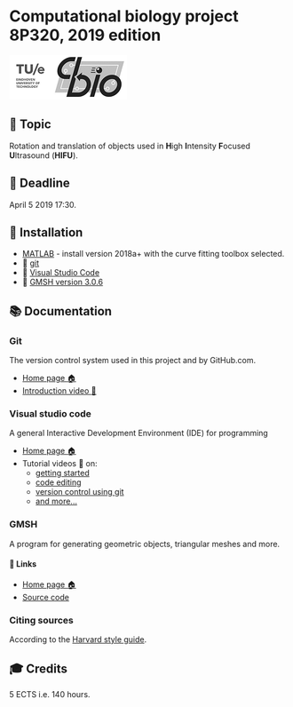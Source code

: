 # Computational biology project 8P320, 2019 edition

![TU/e CBio logo](./Image/Avatar/TUe-CBio-combination.png "TUe CBio logo")

## :newspaper: Topic

Rotation and translation of objects used in **H**igh **I**ntensity **F**ocused **U**ltrasound (**HIFU**).

## :checkered_flag: Deadline

April 5 2019 17:30.

## :dvd: Installation

* [MATLAB](https://nl.mathworks.com/downloads/web_downloads/select_release) - install version 2018a+ with the curve fitting toolbox selected.
* :floppy_disk: [git](https://git-scm.com/download/win)
* :floppy_disk: [Visual Studio Code](https://code.visualstudio.com/docs/?dv=win64user)
* :floppy_disk: [GMSH version 3.0.6](http://gmsh.info/bin/Windows/gmsh-3.0.6-Windows64.zip)

## :books: Documentation

### Git

The version control system used in this project and by GitHub.com.

* [Home page :house:](https://git-scm.com/)
* [Introduction video :movie_camera:](https://www.youtube.com/watch?v=MJUJ4wbFm_A)

### Visual studio code

A general Interactive Development Environment (IDE) for programming

* [Home page :house:](https://code.visualstudio.com/)
* Tutorial videos :movie_camera: on:
  * [getting started](https://code.visualstudio.com/docs/introvideos/basics)
  * [code editing](https://code.visualstudio.com/docs/introvideos/codeediting)
  * [version control using git](https://code.visualstudio.com/docs/introvideos/versioncontrol)
  * [and more...](https://code.visualstudio.com/docs/getstarted/introvideos#VSCode)

### GMSH

A program for generating geometric objects, triangular meshes and more.

#### :link: Links

* [Home page :house:](http://gmsh.info/)
* [Source code](https://gitlab.onelab.info/gmsh/gmsh)


### Citing sources

According to the [Harvard style guide](https://www.swinburne.edu.au/library/referencing/harvard-style-guide/).

## :mortar_board: Credits

5 ECTS i.e. 140 hours.